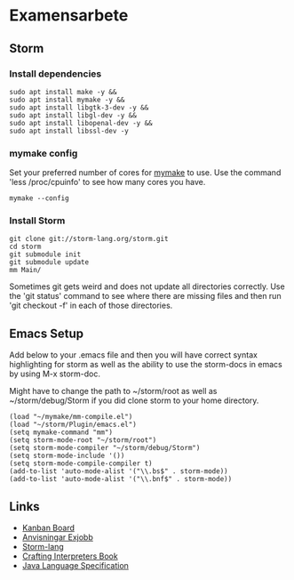 # Examensarbete



## Storm
### Install dependencies
```
sudo apt install make -y && 
sudo apt install mymake -y &&
sudo apt install libgtk-3-dev -y &&
sudo apt install libgl-dev -y &&
sudo apt install libopenal-dev -y &&
sudo apt install libssl-dev -y
```

### mymake config
Set your preferred number of cores for [mymake](https://github.com/fstromback/mymake) to use. Use the command 'less /proc/cpuinfo' to see how many cores you have.
 
```
mymake --config
```

### Install Storm
```
git clone git://storm-lang.org/storm.git
cd storm
git submodule init
git submodule update
mm Main/
```
Sometimes git gets weird and does not update all directories correctly. Use the 'git status' command to see where there are missing files and then run 'git checkout -f' in each of those directories.

## Emacs Setup
Add below to your .emacs file and then you will have correct syntax highlighting for storm as well as the ability to use the storm-docs in emacs by using M-x storm-doc. 

Might have to change the path to ~/storm/root as well as ~/storm/debug/Storm if you did clone storm to your home directory.
```
(load "~/mymake/mm-compile.el")
(load "~/storm/Plugin/emacs.el")
(setq mymake-command "mm")
(setq storm-mode-root "~/storm/root")
(setq storm-mode-compiler "~/storm/debug/Storm")
(setq storm-mode-include '())
(setq storm-mode-compile-compiler t)
(add-to-list 'auto-mode-alist '("\\.bs$" . storm-mode))
(add-to-list 'auto-mode-alist '("\\.bnf$" . storm-mode))
```
## Links
- [Kanban Board](https://trello.com/b/moYnQ2o4/thesis)
- [Anvisningar Exjobb](https://www.ida.liu.se/edu/ugrad/thesis/templates/Exjobb_instruction_150313.pdf)
- [Storm-lang](https://storm-lang.org/)
- [Crafting Interpreters Book](http://craftinginterpreters.com/)
- [Java Language Specification](https://docs.oracle.com/javase/specs/jls/se20/jls20.pdf)
